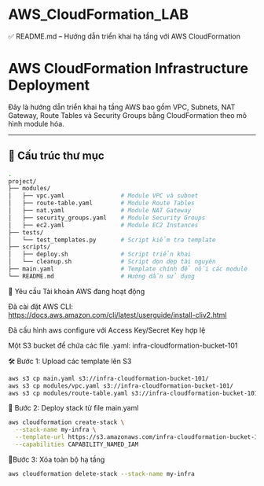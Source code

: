# AWS_CloudFormation_LAB
✅ README.md – Hướng dẫn triển khai hạ tầng với AWS CloudFormation
# AWS CloudFormation Infrastructure Deployment

Đây là hướng dẫn triển khai hạ tầng AWS bao gồm VPC, Subnets, NAT Gateway, Route Tables và Security Groups bằng CloudFormation theo mô hình module hóa.

---

## 📁 Cấu trúc thư mục

```bash
.
project/
├── modules/
│   ├── vpc.yaml                # Module VPC và subnet
│   ├── route-table.yaml        # Module Route Tables
│   ├── nat.yaml                # Module NAT Gateway
│   ├── security_groups.yaml    # Module Security Groups
│   ├── ec2.yaml                # Module EC2 Instances
├── tests/
│   └── test_templates.py       # Script kiểm tra template
├── scripts/
│   ├── deploy.sh               # Script triển khai
│   └── cleanup.sh              # Script dọn dẹp tài nguyên
├── main.yaml                   # Template chính để nối các module
└── README.md                   # Hướng dẫn sử dụng
```
🧰 Yêu cầu
Tài khoản AWS đang hoạt động

Đã cài đặt AWS CLI: https://docs.aws.amazon.com/cli/latest/userguide/install-cliv2.html

Đã cấu hình aws configure với Access Key/Secret Key hợp lệ

Một S3 bucket để chứa các file .yaml: infra-cloudformation-bucket-101

🛠️ Bước 1: Upload các template lên S3
```bash
aws s3 cp main.yaml s3://infra-cloudformation-bucket-101/
aws s3 cp modules/vpc.yaml s3://infra-cloudformation-bucket-101/
aws s3 cp modules/route-table.yaml s3://infra-cloudformation-bucket-101/
```

🚀 Bước 2: Deploy stack từ file main.yaml
```bash
aws cloudformation create-stack \
  --stack-name my-infra \
  --template-url https://s3.amazonaws.com/infra-cloudformation-bucket-101/main.yaml \
  --capabilities CAPABILITY_NAMED_IAM
```

🧹Bước 3: Xóa toàn bộ hạ tầng
```bash
aws cloudformation delete-stack --stack-name my-infra
